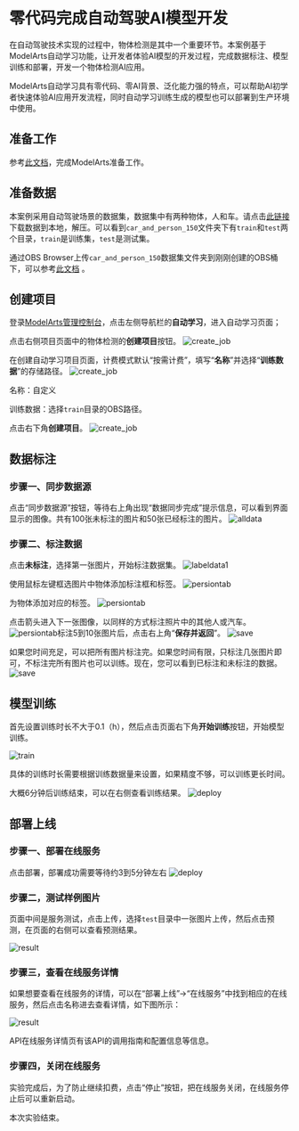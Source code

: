 # 零代码完成自动驾驶AI模型开发

在自动驾驶技术实现的过程中，物体检测是其中一个重要环节。本案例基于ModelArts自动学习功能，让开发者体验AI模型的开发过程，完成数据标注、模型训练和部署，开发一个物体检测AI应用。

ModelArts自动学习具有零代码、零AI背景、泛化能力强的特点，可以帮助AI初学者快速体验AI应用开发流程，同时自动学习训练生成的模型也可以部署到生产环境中使用。

## 准备工作

参考[此文档](https://github.com/huaweicloud/ModelArts-Lab/tree/master/docs/ModelArts准备工作)，完成ModelArts准备工作。

## 准备数据

本案例采用自动驾驶场景的数据集，数据集中有两种物体，人和车。请点击[此链接](https://modelarts-labs.obs.cn-north-1.myhuaweicloud.com/codelab/car_and_person/car_and_person_150.tar.gz)下载数据到本地，解压。可以看到`car_and_person_150`文件夹下有`train`和`test`两个目录，`train`是训练集，`test`是测试集。

通过OBS Browser上传`car_and_person_150`数据集文件夹到刚刚创建的OBS桶下，可以参考[此文档](https://support.huaweicloud.com/qs-obs/obs_qs_0002.html) 。

## 创建项目

登录[ModelArts管理控制台](https://console.huaweicloud.com/modelarts/?region=cn-north-4#/manage/dashboard)，点击左侧导航栏的**自动学习**，进入自动学习页面；

点击右侧项目页面中的物体检测的**创建项目**按钮。
![create_job](./img/create_job.PNG)

在创建自动学习项目页面，计费模式默认“按需计费”，填写“**名称**”并选择“**训练数据**”的存储路径。
![create_job](./img/create_job2.PNG)

名称：自定义

训练数据：选择`train`目录的OBS路径。

点击右下角**创建项目**。
![create_job](./img/create_job3.PNG)

## 数据标注
### 步骤一、同步数据源

点击“同步数据源”按钮，等待右上角出现“数据同步完成”提示信息，可以看到界面显示的图像。共有100张未标注的图片和50张已经标注的图片。
![alldata](./img/alldata.PNG)

### 步骤二、标注数据

点击**未标注**，选择第一张图片，开始标注数据集。
![labeldata1](./img/labeldata1.PNG)

使用鼠标左键框选图片中物体添加标注框和标签。
![persiontab](./img/persiontab.PNG)

为物体添加对应的标签。
![persiontab](./img/persiontab2.PNG)

点击箭头进入下一张图像，以同样的方式标注照片中的其他人或汽车。
![persiontab](./img/cartab3.PNG)标注5到10张图片后，点击右上角“**保存并返回**”。
![save](./img/save.PNG)

如果您时间充足，可以把所有图片标注完。如果您时间有限，只标注几张图片即可，不标注完所有图片也可以训练。现在，您可以看到已标注和未标注的数据。
![save](./img/alllabeled.PNG)

## 模型训练
首先设置训练时长不大于0.1（h），然后点击页面右下角**开始训练**按钮，开始模型训练。

![train](./img/start_train1.PNG)

具体的训练时长需要根据训练数据量来设置，如果精度不够，可以训练更长时间。

大概6分钟后训练结束，可以在右侧查看训练结果。
![deploy](./img/deploy.PNG)

## 部署上线
### 步骤一、部署在线服务

点击部署，部署成功需要等待约3到5分钟左右
![deploy](./img/deploy3.PNG)

### 步骤二，测试样例图片

页面中间是服务测试，点击上传，选择`test`目录中一张图片上传，然后点击预测，在页面的右侧可以查看预测结果。

![result](./img/result.PNG)

### 步骤三，查看在线服务详情

如果想要查看在线服务的详情，可以在“部署上线”->“在线服务”中找到相应的在线服务，然后点击名称进去查看详情，如下图所示：

![result](./img/查看在线服务详情.png)

API在线服务详情页有该API的调用指南和配置信息等信息。

### 步骤四，关闭在线服务

实验完成后，为了防止继续扣费，点击“停止”按钮，把在线服务关闭，在线服务停止后可以重新启动。

本次实验结束。




